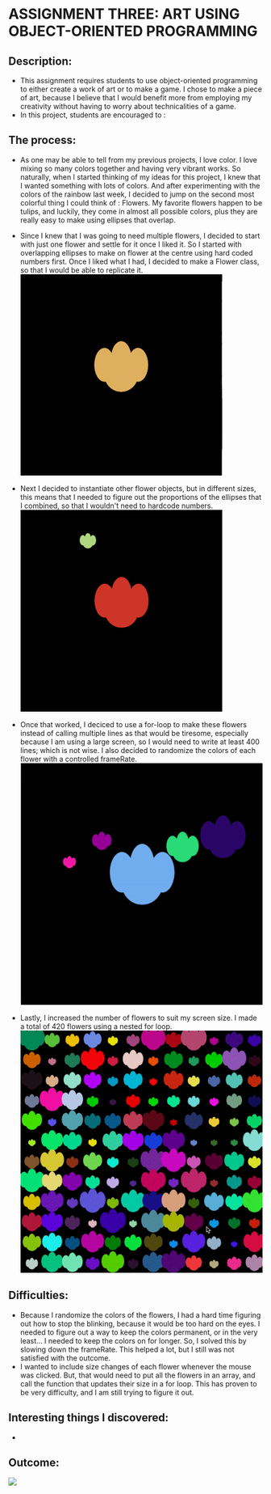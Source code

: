 # ASSIGNMENT THREE: ART USING OBJECT-ORIENTED PROGRAMMING

## Description: 
- This assignment requires students to use object-oriented programming to either create a work of art or to make a game. I chose to make a piece of art, because I believe that I would benefit more from employing my creativity without having to worry about technicalities of a game. 
- In this project, students are encouraged to :

## The process:
- As one may be able to tell from my previous projects, I love color. I love mixing so many colors together and having very vibrant works. So naturally, when I started thinking of my ideas for this project, I knew that I wanted something with lots of colors. And after experimenting with the colors of the rainbow last week, I decided to jump on the second most colorful thing I could think of : Flowers. My favorite flowers happen to be tulips, and luckily, they come in almost all possible colors, plus they are really easy to make using ellipses that overlap. 
- Since I knew that I was going to need multiple flowers, I decided to start with just one flower and settle for it once I liked it. So I started with overlapping ellipses to make on flower at the centre using hard coded numbers first. Once I liked what I had, I decided to make a Flower class, so that I would be able to replicate it.
![](Media/neldas_photo_1.png)

- Next I decided to instantiate other flower objects, but in different sizes, this means that I needed to figure out the proportions of the ellipses that I combined, so that I wouldn't need to hardcode numbers.
![](Media/neldas_photo_2.png)

- Once that worked, I deciced to use a for-loop to make these flowers instead of calling multiple lines as that would be tiresome, especially because I am using a large screen, so I would need to write at least 400 lines; which is not wise. I also decided to randomize the colors of each flower with a controlled frameRate.
![](Media/neldas_video_2.gif) 

- Lastly, I increased the number of flowers to suit my screen size. I made a total of 420 flowers using a nested for loop.
![](Media/neldas_video_3.gif)
## Difficulties:
- Because I randomize the colors of the flowers, I had a hard time figuring out how to stop the blinking, because it would be too hard on the eyes. I needed to figure out a way to keep the colors permanent, or in the very least... I needed to keep the colors on for longer. So, I solved this by slowing down the frameRate. This helped a lot, but I still was not satisfied with the outcome.
- I wanted to include size changes of each flower whenever the mouse was clicked. But, that would need to put all the flowers in an array, and call the function that updates their size in a for loop. This has proven to be very difficulty, and I am still trying to figure it out.

## Interesting things I discovered:
- 

## Outcome:
![](Media/neldas_video.gif)


